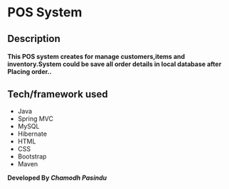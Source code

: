 # POS System

## Description
#### This POS system creates for manage customers,items and inventory.System could be save all order details in local database after Placing order..

## Tech/framework used
* Java
* Spring MVC
* MySQL
* Hibernate
* HTML
* CSS
* Bootstrap
* Maven

**Developed By _Chamodh Pasindu_**
